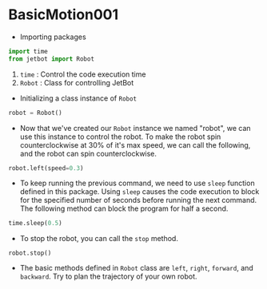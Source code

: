 # **BasicMotion001**

* Importing packages

```python
import time
from jetbot import Robot
```
1. `time` : Control the code execution time
2. `Robot` : Class for controlling JetBot

* Initializing a class instance of `Robot`
  
```python
robot = Robot()
```

* Now that we've created our `Robot` instance we named "robot", we can use this instance to control the robot. To make the robot spin 
counterclockwise at 30% of it's max speed, we can call the following, and the robot can spin counterclockwise.

```python
robot.left(speed=0.3)
```

* To keep running the previous command, we need to use `sleep` function defined in this package. Using `sleep` causes the code execution to block for the specified number of seconds before running the next command. The following method can block the program for half a second.

```python
time.sleep(0.5)
```

* To stop the robot, you can call the `stop` method.  

```
robot.stop()
```

* The basic methods defined in `Robot` class are `left`, `right`, `forward`, and `backward`. Try to plan the trajectory of your own robot.

